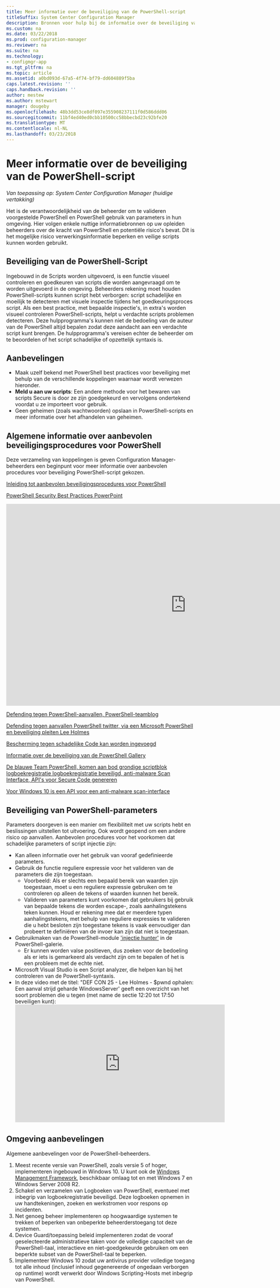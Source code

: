 ```yaml
---
title: Meer informatie over de beveiliging van de PowerShell-script
titleSuffix: System Center Configuration Manager
description: Bronnen voor hulp bij de informatie over de beveiliging van PowerShell-script.
ms.custom: na
ms.date: 03/22/2018
ms.prod: configuration-manager
ms.reviewer: na
ms.suite: na
ms.technology:
- configmgr-app
ms.tgt_pltfrm: na
ms.topic: article
ms.assetid: a0bd093d-67a5-4f74-bf79-dd604889f5ba
caps.latest.revision: ''
caps.handback.revision: ''
author: mestew
ms.author: mstewart
manager: dougeby
ms.openlocfilehash: 48b3dd53ce8df097e355908237111f0d586ddd06
ms.sourcegitcommit: 11bf4ed40ed0cbb10500cc58bbecbd23c92bfe20
ms.translationtype: MT
ms.contentlocale: nl-NL
ms.lasthandoff: 03/23/2018
---
```

# <a name="learn-more-about-powershell-script-security"></a>Meer informatie over de beveiliging van de PowerShell-script

*Van toepassing op: System Center Configuration Manager (huidige vertakking)*

Het is de verantwoordelijkheid van de beheerder om te valideren voorgestelde PowerShell en PowerShell gebruik van parameters in hun omgeving. Hier volgen enkele nuttige informatiebronnen op uw opleiden beheerders over de kracht van PowerShell en potentiële risico's bevat. Dit is het mogelijke risico verwerkingsinformatie beperken en veilige scripts kunnen worden gebruikt.

## <a name="powershell-script-security"></a>Beveiliging van de PowerShell-Script
Ingebouwd in de Scripts worden uitgevoerd, is een functie visueel controleren en goedkeuren van scripts die worden aangevraagd om te worden uitgevoerd in de omgeving. Beheerders rekening moet houden PowerShell-scripts kunnen script hebt verborgen: script schadelijke en moeilijk te detecteren met visuele inspectie tijdens het goedkeuringsproces script. Als een best practice, met bepaalde inspectie's, in extra's worden visueel controleren PowerShell-scripts, helpt u verdachte scripts problemen detecteren. Deze hulpprogramma's kunnen niet de bedoeling van de auteur van de PowerShell altijd bepalen zodat deze aandacht aan een verdachte script kunt brengen. De hulpprogramma's vereisen echter de beheerder om te beoordelen of het script schadelijke of opzettelijk syntaxis is.

## <a name="recommendations"></a>Aanbevelingen
- Maak uzelf bekend met PowerShell best practices voor beveiliging met behulp van de verschillende koppelingen waarnaar wordt verwezen hieronder.
- **Meld u aan uw scripts**: Een andere methode voor het bewaren van scripts Secure is door ze zijn goedgekeurd en vervolgens ondertekend voordat u ze importeert voor gebruik.
- Geen geheimen (zoals wachtwoorden) opslaan in PowerShell-scripts en meer informatie over het afhandelen van geheimen.


## <a name="general-information-about-powershell-security-best-practices"></a>Algemene informatie over aanbevolen beveiligingsprocedures voor PowerShell

Deze verzameling van koppelingen is geven Configuration Manager-beheerders een beginpunt voor meer informatie over aanbevolen procedures voor beveiliging PowerShell-script gekozen.  

[Inleiding tot aanbevolen beveiligingsprocedures voor PowerShell](https://blogs.msdn.microsoft.com/powershell/2013/12/16/powershell-security-best-practices/ )

[PowerShell Security Best Practices PowerPoint](https://msdnshared.blob.core.windows.net/media/MSDNBlogsFS/prod.evol.blogs.msdn.com/CommunityServer.Blogs.Components.WeblogFiles/00/00/00/63/74/metablogapi/1055.PowerShell-Security-Best-Practices_3CA24C32.pptx)

<iframe src="https://channel9.msdn.com/Events/Blue-Hat-Security-Briefings/BlueHat-Security-Briefings-Fall-2013-Sessions/PowerShell-Best-Practices/player" width="960" height="540" allowFullScreen frameBorder="0"></iframe>

[Defending tegen PowerShell-aanvallen, PowerShell-teamblog](https://blogs.msdn.microsoft.com/powershell/2017/10/23/defending-against-powershell-attacks/)

[Defending tegen aanvallen PowerShell twitter, via een Microsoft PowerShell en beveiliging pleiten Lee Holmes](https://twitter.com/Lee_Holmes/status/922462821081694208)

[Bescherming tegen schadelijke Code kan worden ingevoegd](https://blogs.msdn.microsoft.com/powershell/2006/11/22/protecting-against-malicious-code-injection/)

[Informatie over de beveiliging van de PowerShell Gallery](https://blogs.msdn.microsoft.com/powershell/2015/08/06/powershell-gallery-new-security-scan/)

[De blauwe Team PowerShell, komen aan bod grondige scriptblok logboekregistratie logboekregistratie beveiligd, anti-malware Scan Interface, API's voor Secure Code genereren](https://blogs.msdn.microsoft.com/powershell/2015/06/09/powershell-the-blue-team/)

[Voor Windows 10 is een API voor een anti-malware scan-interface](https://cloudblogs.microsoft.com/microsoftsecure/2015/06/09/windows-10-to-offer-application-developers-new-malware-defenses/?source=mmpc)

## <a name="powershell-parameters-security"></a>Beveiliging van PowerShell-parameters
Parameters doorgeven is een manier om flexibiliteit met uw scripts hebt en beslissingen uitstellen tot uitvoering. Ook wordt geopend om een andere risico op aanvallen. Aanbevolen procedures voor het voorkomen dat schadelijke parameters of script injectie zijn:

- Kan alleen informatie over het gebruik van vooraf gedefinieerde parameters.
- Gebruik de functie reguliere expressie voor het valideren van de parameters die zijn toegestaan.
    - Voorbeeld: Als er slechts een bepaald bereik van waarden zijn toegestaan, moet u een reguliere expressie gebruiken om te controleren op alleen de tekens of waarden kunnen het bereik.
    - Valideren van parameters kunt voorkomen dat gebruikers bij gebruik van bepaalde tekens die worden escape-, zoals aanhalingstekens teken kunnen. Houd er rekening mee dat er meerdere typen aanhalingstekens, met behulp van reguliere expressies te valideren die u hebt besloten zijn toegestane tekens is vaak eenvoudiger dan probeert te definiëren van de invoer kan zijn dat niet is toegestaan.
- Gebruikmaken van de PowerShell-module ['injectie hunter'](https://www.powershellgallery.com/packages/InjectionHunter/1.0.0) in de PowerShell-galerie.
    - Er kunnen worden valse positieven, dus zoeken voor de bedoeling als er iets is gemarkeerd als verdacht zijn om te bepalen of het is een probleem met de echte niet. 
- Microsoft Visual Studio is een Script analyzer, die helpen kan bij het controleren van de PowerShell-syntaxis.
- In deze video met de titel: "DEF CON 25 - Lee Holmes - $pwnd ophalen: Een aanval strijd geharde WindowsServer' geeft een overzicht van het soort problemen die u tegen (met name de sectie 12:20 tot 17:50 beveiligen kunt):     <iframe width="560" height="315" src="https://www.youtube.com/embed/ahxMOAAani8" frameborder="0" allow="autoplay; encrypted-media" allowfullscreen></iframe>

## <a name="environment-recommendations"></a>Omgeving aanbevelingen
Algemene aanbevelingen voor de PowerShell-beheerders.
1. Meest recente versie van PowerShell, zoals versie 5 of hoger, implementeren ingebouwd in Windows 10. U kunt ook de [Windows Management Framework](https://www.microsoft.com/en-us/download/details.aspx?id=54616), beschikbaar omlaag tot en met Windows 7 en Windows Server 2008 R2. 
2. Schakel en verzamelen van Logboeken van PowerShell, eventueel met inbegrip van logboekregistratie beveiligd. Deze logboeken opnemen in uw handtekeningen, zoeken en werkstromen voor respons op incidenten.
3. Net genoeg beheer implementeren op hoogwaardige systemen te trekken of beperken van onbeperkte beheerderstoegang tot deze systemen.
4. Device Guard/toepassing beleid implementeren zodat de vooraf geselecteerde administratieve taken voor de volledige capaciteit van de PowerShell-taal, interactieve en niet-goedgekeurde gebruiken om een beperkte subset van de PowerShell-taal te beperken.
5. Implementeer Windows 10 zodat uw antivirus provider volledige toegang tot alle inhoud (inclusief inhoud gegenereerde of ongedaan verborgen op runtime) wordt verwerkt door Windows Scripting-Hosts met inbegrip van PowerShell.
